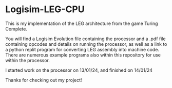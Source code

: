 # Logisim-LEG-CPU

This is my implementation of the LEG architecture from the game Turing Complete.

You will find a Logisim Evolution file containing the processor and a .pdf file containing opcodes and details on running the processor, as well as a link to a python replit program for converting LEG assembly into machine code.
There are numerous example programs also within this repository for use within the processor.

I started work on the processor on 13/01/24, and finished on 14/01/24

Thanks for checking out my project!
